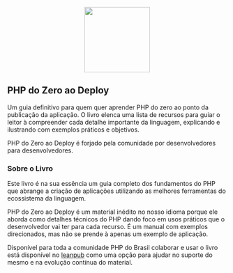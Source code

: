 <p align="center">
  <img src="https://raw.githubusercontent.com/brasil-php/admin/master/visual-identity/logo/github.png" height="150"/>
</p>

## PHP do Zero ao Deploy

Um guia definitivo para quem quer aprender PHP do zero ao ponto da publicação da aplicação. O livro elenca uma lista de recursos para guiar o leitor à compreender cada detalhe importante da linguagem, explicando e ilustrando com exemplos práticos e objetivos.

PHP do Zero ao Deploy é forjado pela comunidade por desenvolvedores para desenvolvedores.

### Sobre o Livro

Este livro é na sua essência um guia completo dos fundamentos do PHP que abrange a criação de aplicações utilizando as melhores ferramentas do ecossistema da linguagem.

PHP do Zero ao Deploy é um material inédito no nosso idioma porque ele aborda como detalhes técnicos do PHP dando foco em usos práticos que o desenvolvedor vai ter para cada recurso. É um manual com exemplos direcionados, mas não se prende à apenas um exemplo de aplicação.

Disponível para toda a comunidade PHP do Brasil colaborar e usar o livro está disponível no [leanpub](https://leanpub.com/php-do-zero-ao-deploy) como uma opção para ajudar no suporte do mesmo e na evolução contínua do material.
